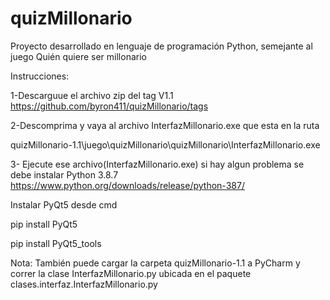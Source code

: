 # quizMillonario
Proyecto desarrollado en lenguaje de programación Python, semejante al juego Quién quiere ser millonario

Instrucciones:

1-Descarguue el archivo zip del tag V1.1 https://github.com/byron411/quizMillonario/tags

2-Descomprima y vaya al archivo InterfazMillonario.exe que esta en la ruta

 quizMillonario-1.1\juego\quizMillonario\quizMillonario\InterfazMillonario.exe
 
3- Ejecute ese archivo(InterfazMillonario.exe) si hay algun problema se debe instalar
Python 3.8.7
https://www.python.org/downloads/release/python-387/

Instalar PyQt5 desde cmd

pip install PyQt5

pip install PyQt5_tools

Nota: También puede cargar la carpeta quizMillonario-1.1 a PyCharm
y correr la clase InterfazMillonario.py ubicada en el paquete clases.interfaz.InterfazMillonario.py

 
